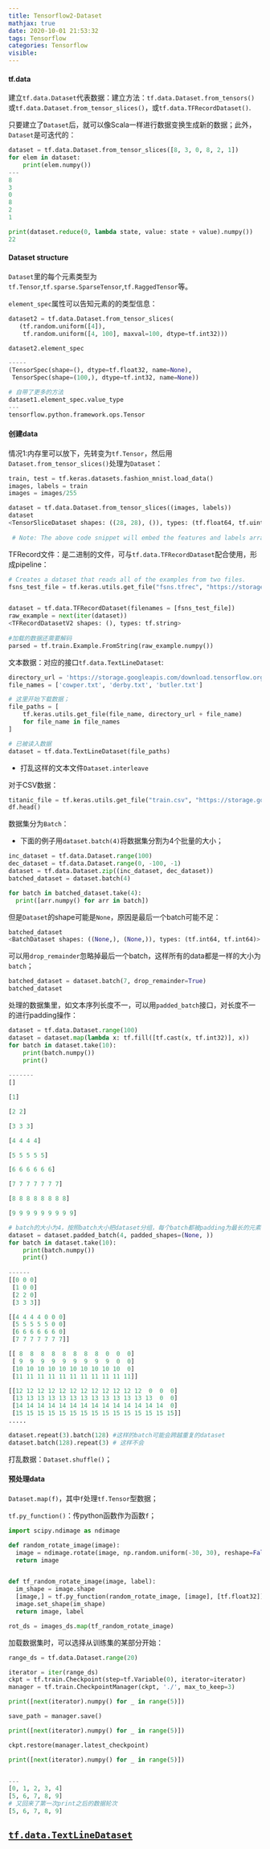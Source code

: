 ```yaml
---
title: Tensorflow2-Dataset
mathjax: true
date: 2020-10-01 21:53:32
tags: Tensorflow
categories: Tensorflow
visible:
---
```




#### tf.data

建立`tf.data.Dataset`代表数据：建立方法：`tf.data.Dataset.from_tensors()`或`tf.data.Dataset.from_tensor_slices()`，或`tf.data.TFRecordDataset()`.

只要建立了`Dataset`后，就可以像Scala一样进行数据变换生成新的数据；此外，`Dataset`是可迭代的：

```python
dataset = tf.data.Dataset.from_tensor_slices([8, 3, 0, 8, 2, 1])
for elem in dataset:
    print(elem.numpy())
---
8
3
0
8
2
1
```



```python
print(dataset.reduce(0, lambda state, value: state + value).numpy())
22
```



#### Dataset structure

`Dataset`里的每个元素类型为`tf.Tensor`,`tf.sparse.SparseTensor`,`tf.RaggedTensor`等。

`element_spec`属性可以告知元素的的类型信息：

```python
dataset2 = tf.data.Dataset.from_tensor_slices(
   (tf.random.uniform([4]),
    tf.random.uniform([4, 100], maxval=100, dtype=tf.int32)))

dataset2.element_spec

-----
(TensorSpec(shape=(), dtype=tf.float32, name=None),
 TensorSpec(shape=(100,), dtype=tf.int32, name=None))

# 自带了更多的方法
dataset1.element_spec.value_type
---
tensorflow.python.framework.ops.Tensor
```





#### 创建data

情况1:内存里可以放下，先转变为`tf.Tensor`，然后用`Dataset.from_tensor_slices()`处理为`Dataset`：

```python
train, test = tf.keras.datasets.fashion_mnist.load_data()
images, labels = train
images = images/255

dataset = tf.data.Dataset.from_tensor_slices((images, labels))
dataset
<TensorSliceDataset shapes: ((28, 28), ()), types: (tf.float64, tf.uint8)>
    
 # Note: The above code snippet will embed the features and labels arrays in your TensorFlow graph as tf.constant() operations.
```



TFRecord文件：是二进制的文件，可与`tf.data.TFRecordDataset`配合使用，形成pipeline：

```python
# Creates a dataset that reads all of the examples from two files.
fsns_test_file = tf.keras.utils.get_file("fsns.tfrec", "https://storage.googleapis.com/download.tensorflow.org/data/fsns-20160927/testdata/fsns-00000-of-00001")


dataset = tf.data.TFRecordDataset(filenames = [fsns_test_file])
raw_example = next(iter(dataset))
<TFRecordDatasetV2 shapes: (), types: tf.string>
    
#加载的数据还需要解码
parsed = tf.train.Example.FromString(raw_example.numpy())

```



文本数据：对应的接口`tf.data.TextLineDataset`:

```python
directory_url = 'https://storage.googleapis.com/download.tensorflow.org/data/illiad/'
file_names = ['cowper.txt', 'derby.txt', 'butler.txt']

# 这里开始下载数据；
file_paths = [
    tf.keras.utils.get_file(file_name, directory_url + file_name)
    for file_name in file_names
]

# 已被读入数据
dataset = tf.data.TextLineDataset(file_paths)
```



* 打乱这样的文本文件`Dataset.interleave`





对于CSV数据：

```python
titanic_file = tf.keras.utils.get_file("train.csv", "https://storage.googleapis.com/tf-datasets/titanic/train.csv")df = pd.read_csv(titanic_file, index_col=None)
df.head()
```





数据集分为`Batch`：

* 下面的例子用`dataset.batch(4)`将数据集分割为4个批量的大小；

```python
inc_dataset = tf.data.Dataset.range(100)
dec_dataset = tf.data.Dataset.range(0, -100, -1)
dataset = tf.data.Dataset.zip((inc_dataset, dec_dataset))
batched_dataset = dataset.batch(4)

for batch in batched_dataset.take(4):
  print([arr.numpy() for arr in batch])
```



但是`Dataset`的shape可能是`None`，原因是最后一个batch可能不足：

```python
batched_dataset
<BatchDataset shapes: ((None,), (None,)), types: (tf.int64, tf.int64)>
```

可以用`drop_remainder`忽略掉最后一个batch，这样所有的data都是一样的大小为`batch`；

```python
batched_dataset = dataset.batch(7, drop_remainder=True)
batched_dataset
```



处理的数据集里，如文本序列长度不一，可以用`padded_batch`接口，对长度不一的进行padding操作：

```python
dataset = tf.data.Dataset.range(100)
dataset = dataset.map(lambda x: tf.fill([tf.cast(x, tf.int32)], x))
for batch in dataset.take(10):
    print(batch.numpy())
    print()
    
-------
[]

[1]

[2 2]

[3 3 3]

[4 4 4 4]

[5 5 5 5 5]

[6 6 6 6 6 6]

[7 7 7 7 7 7 7]

[8 8 8 8 8 8 8 8]

[9 9 9 9 9 9 9 9 9]

# batch的大小为4，按照batch大小把dataset分组，每个batch都被padding为最长的元素长度
dataset = dataset.padded_batch(4, padded_shapes=(None, ))
for batch in dataset.take(10):
    print(batch.numpy())
    print()
    
------
[[0 0 0]
 [1 0 0]
 [2 2 0]
 [3 3 3]]

[[4 4 4 4 0 0 0]
 [5 5 5 5 5 0 0]
 [6 6 6 6 6 6 0]
 [7 7 7 7 7 7 7]]

[[ 8  8  8  8  8  8  8  8  0  0  0]
 [ 9  9  9  9  9  9  9  9  9  0  0]
 [10 10 10 10 10 10 10 10 10 10  0]
 [11 11 11 11 11 11 11 11 11 11 11]]

[[12 12 12 12 12 12 12 12 12 12 12 12  0  0  0]
 [13 13 13 13 13 13 13 13 13 13 13 13 13  0  0]
 [14 14 14 14 14 14 14 14 14 14 14 14 14 14  0]
 [15 15 15 15 15 15 15 15 15 15 15 15 15 15 15]]
.....
```



```python
dataset.repeat(3).batch(128) #这样的batch可能会跨越重复的dataset
dataset.batch(128).repeat(3) # 这样不会
```



打乱数据：`Dataset.shuffle()`；



#### 预处理data

`Dataset.map(f)`，其中`f`处理`tf.Tensor`型数据；

`tf.py_function()`：传python函数作为函数`f`；

```python
import scipy.ndimage as ndimage

def random_rotate_image(image):
  image = ndimage.rotate(image, np.random.uniform(-30, 30), reshape=False)
  return image


def tf_random_rotate_image(image, label):
  im_shape = image.shape
  [image,] = tf.py_function(random_rotate_image, [image], [tf.float32])
  image.set_shape(im_shape)
  return image, label

rot_ds = images_ds.map(tf_random_rotate_image)
```



加载数据集时，可以选择从训练集的某部分开始：

```python
range_ds = tf.data.Dataset.range(20)

iterator = iter(range_ds)
ckpt = tf.train.Checkpoint(step=tf.Variable(0), iterator=iterator)
manager = tf.train.CheckpointManager(ckpt, './', max_to_keep=3)

print([next(iterator).numpy() for _ in range(5)])

save_path = manager.save()

print([next(iterator).numpy() for _ in range(5)])

ckpt.restore(manager.latest_checkpoint)

print([next(iterator).numpy() for _ in range(5)])


---
[0, 1, 2, 3, 4]
[5, 6, 7, 8, 9]
# 又回来了第一次print之后的数据轮次
[5, 6, 7, 8, 9]
```





##  [`tf.data.TextLineDataset`](https://www.tensorflow.org/api_docs/python/tf/data/TextLineDataset)


